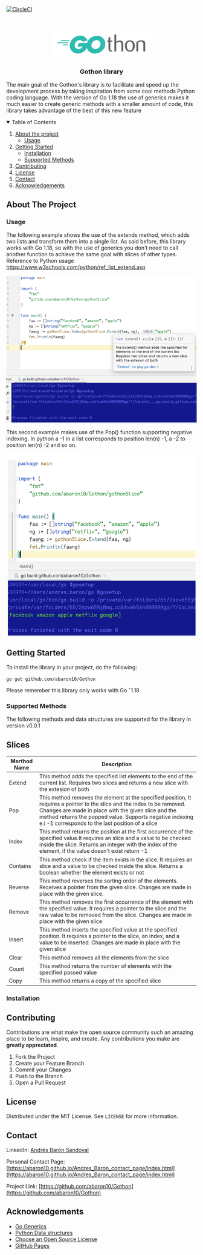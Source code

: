 
[![CircleCI](https://dl.circleci.com/status-badge/img/gh/abaron10/Gothon/tree/master.svg?style=shield)](https://dl.circleci.com/status-badge/redirect/gh/abaron10/Gothon/tree/master)
<!-- PROJECT LOGO -->
<br />
<p align="center">
 <img src="https://github.com/abaron10/Gothon/blob/develop/static/Gothon.png?raw=true)" />
  <h3 align="center">Gothon library</h3>
  
</p>

The main goal of the Gothon's library is to facilitate and speed up the development process by taking inspiration from some cool methods Python coding language. With the version of Go 1.18 the use of generics makes it much easier to create generic methods with a smaller amount of code, this library takes advantage of the best of this new feature

<!-- TABLE OF CONTENTS -->
<details open="open">
  <summary>Table of Contents</summary>
  <ol>
    <li>
      <a href="#about-the-project">About the project</a>
      <ul>
        <li><a href="#usage">Usage</a></li>
      </ul>
    </li>
    <li>
      <a href="#getting-started">Getting Started</a>
      <ul>
        <li><a href="#installation">Installation</a></li>
      </ul>
       <ul>
        <li><a href="#supported-methods">Supported Methods</a></li>
      </ul>
    </li>
    <li><a href="#contributing">Contributing</a></li>
    <li><a href="#license">License</a></li>
    <li><a href="#contact">Contact</a></li>
    <li><a href="#acknowledgements">Acknowledgements</a></li>
  </ol>
</details>



<!-- ABOUT THE PROJECT -->
## About The Project

### Usage

The following example shows the use of the extends method, which adds two lists and transform them into a single list.
As said before, this library works with Go 1.18, so with the use of generics you don't need to call another function to achieve the same goal with slices of other types. Reference to Python usage https://www.w3schools.com/python/ref_list_extend.asp

<p align="center">
 <img src="https://github.com/abaron10/Gothon/blob/develop/static/demo2.png?raw=true)" />
</p>


This second example makes use of the Pop() function supporting negative indexing. In python a -1 in a list corresponds to position len(n) -1, a -2 to position len(n) -2 and so on.

<p align="center">
 <img src="https://github.com/abaron10/Gothon/blob/develop/static/demo1.png?raw=true)" />
</p>

<!-- GETTING STARTED -->
## Getting Started
To install the library in your project, do the following:
```
go get github.com/abaron10/Gothon

```
Please remember this library only works with Go ˆ1.18


### Supported Methods

The following methods and data structures are supported for the library in version v0.0.1

## Slices

| Merthod Name      | Description |
| ----------- | ----------- |
|  Extend     | This method adds the specified list elements to the end of the current list. Requires two slices and returns a new slice with the extesion of both|
| Pop   | This method removes the element at the specified position, It requires a pointer to the slice and the index to be removed. Changes are made in place with the given slice and the method returns the popped value. Supports negative indexing e.i -1 corresponds to the last position of a slice  |
|Index |This method returns the position at the first occurrence of the specified value.It requires an slice and a value to be checked inside the slice. Returns an integer with the index of the element, if the value doesn't exist return -1|
|Contains|This method check if the item exists in the slice. It requires an slice and a value to be checked inside the slice. Returns a boolean whether the element exists or not|
|Reverse|This method reverses the sorting order of the elements. Receives a pointer from the given slice. Changes are made in place with the given slice.|
|Remove|This method removes the first occurrence of the element with the specified value. It requires a pointer to the slice and the raw value to be removed from the slice. Changes are made in place with the given slice|
|Insert|This method inserts the specified value at the specified position. It requires a pointer to the slice, an index, and a value to be inserted. Changes are made in place with the given slice|
|Clear|This method removes all the elements from the slice|
|Count|This method returns the number of elements with the specified passed value|
|Copy|This method returns a copy of the specified slice|

### Installation


<!-- CONTRIBUTING -->
## Contributing

Contributions are what make the open source community such an amazing place to be learn, inspire, and create. Any contributions you make are **greatly appreciated**.

1. Fork the Project
2. Create your Feature Branch 
3. Commit your Changes 
4. Push to the Branch 
5. Open a Pull Request

<!-- LICENSE -->
## License

Distributed under the MIT License. See `LICENSE` for more information.

<!-- CONTACT -->
## Contact

LinkedIn: [Andrés Barón Sandoval](https://www.linkedin.com/in/andres-baron-sandoval-76ab96186/)


Personal Contact Page: [https://abaron10.github.io/Andres_Baron_contact_page/index.html](https://abaron10.github.io/Andres_Baron_contact_page/index.html)

Project Link: [https://github.com/abaron10/Gothon](https://github.com/abaron10/Gothon)

<!-- ACKNOWLEDGEMENTS -->
## Acknowledgements
* [Go Generics](https://go.dev/doc/tutorial/generics)
* [Python Data structures](https://developers.google.com/edu/python/lists)
* [Choose an Open Source License](https://choosealicense.com)
* [GitHub Pages](https://pages.github.com)








